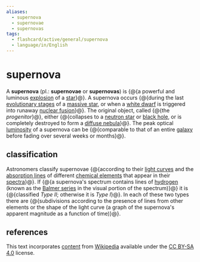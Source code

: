 ```yaml
---
aliases:
  - supernova
  - supernovae
  - supernovas
tags:
  - flashcard/active/general/supernova
  - language/in/English
---
```


# supernova

A __supernova__ (pl.: __supernovae__ or __supernovas__) is {@{a powerful and luminous [explosion](explosion.md) of a [star](star.md)}@}. A supernova occurs {@{during the last [evolutionary stages](stellar%20evolution.md) of a [massive star](star.md#massive%20stars), or when a [white dwarf](white%20dwarf.md) is triggered into runaway [nuclear fusion](nuclear%20fusion.md)}@}. The original object, called {@{the _progenitor_}@}, either {@{collapses to a [neutron star](neutron%20star.md) or [black hole](black%20hole.md), or is completely destroyed to form a [diffuse nebula](nebula.md#diffuse%20nebulae)}@}. The peak optical [luminosity](luminosity.md) of a supernova can be {@{comparable to that of an entire [galaxy](galaxy.md) before fading over several weeks or months}@}. <!--SR:!2025-09-09,314,330!2025-01-07,106,290!2025-07-03,260,330!2025-03-04,160,310!2024-12-27,108,290-->

## classification

Astronomers classify supernovae {@{according to their [light curves](light%20curve.md) and the [absorption lines](spectral%20line.md) of different [chemical elements](chemical%20element.md) that appear in their [spectra](astronomical%20spectroscopy.md)}@}. If {@{a supernova's spectrum contains lines of [hydrogen](hydrogen.md) (known as the [Balmer series](Balmer%20series.md) in the visual portion of the spectrum)}@} it is {@{classified _Type II_; otherwise it is _Type I_}@}. In each of these two types there are {@{subdivisions according to the presence of lines from other elements or the shape of the light curve (a graph of the supernova's apparent magnitude as a function of time)}@}. <!--SR:!2025-07-09,239,283!2025-07-09,242,323!2024-12-31,101,283!2025-03-31,186,323-->

## references

This text incorporates [content](https://en.wikipedia.org/wiki/supernova) from [Wikipedia](Wikipedia.md) available under the [CC BY-SA 4.0](https://creativecommons.org/licenses/by-sa/4.0/) license.
